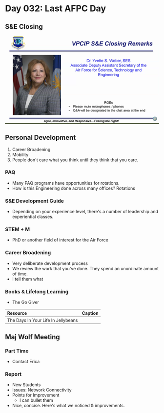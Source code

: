 # Day 032: Last AFPC Day

## S&E Closing

![](../../.gitbook/assets/image%20%2868%29.png)

## Personal Development

1. Career Broadening
2. Mobility
3. People don't care what you think until they think that you care. 

### PAQ

* Many PAQ programs have opportunities for rotations.
* How is this Engineering done across many offices? Rotations

### S&E Development Guide

* Depending on your experience level, there's a number of leadership and experiential classes.

### STEM + M

* PhD or another field of interest for the Air Force

### Career Broadening

* Very deliberate development process
* We review the work that you've done. They spend an unordinate amount of time.
* I tell them what 

### Books & Lifelong Learning

* The Go Giver

| Resource | Caption |
| :--- | :--- |
| The Days In Your Life In Jellybeans |  |

## Maj Wolf Meeting

### Part Time

* Contact Erica

### Report

* New Students
* Issues: Network Connectivity
* Points for Improvement
  * I can bullet them
* Nice, concise. Here's what we noticed & improvements.

